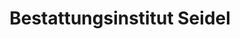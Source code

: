 ---
title: "Bestattungsinstitut Seidel"
url: /berlin/bestattungsinstitut-seidel/
shop: Bestattungen
---